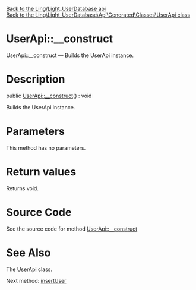 [Back to the Ling/Light_UserDatabase api](https://github.com/lingtalfi/Light_UserDatabase/blob/master/doc/api/Ling/Light_UserDatabase.md)<br>
[Back to the Ling\Light_UserDatabase\Api\Generated\Classes\UserApi class](https://github.com/lingtalfi/Light_UserDatabase/blob/master/doc/api/Ling/Light_UserDatabase/Api/Generated/Classes/UserApi.md)


UserApi::__construct
================



UserApi::__construct — Builds the UserApi instance.




Description
================


public [UserApi::__construct](https://github.com/lingtalfi/Light_UserDatabase/blob/master/doc/api/Ling/Light_UserDatabase/Api/Generated/Classes/UserApi/__construct.md)() : void




Builds the UserApi instance.




Parameters
================

This method has no parameters.


Return values
================

Returns void.








Source Code
===========
See the source code for method [UserApi::__construct](https://github.com/lingtalfi/Light_UserDatabase/blob/master/Api/Generated/Classes/UserApi.php#L24-L28)


See Also
================

The [UserApi](https://github.com/lingtalfi/Light_UserDatabase/blob/master/doc/api/Ling/Light_UserDatabase/Api/Generated/Classes/UserApi.md) class.

Next method: [insertUser](https://github.com/lingtalfi/Light_UserDatabase/blob/master/doc/api/Ling/Light_UserDatabase/Api/Generated/Classes/UserApi/insertUser.md)<br>

